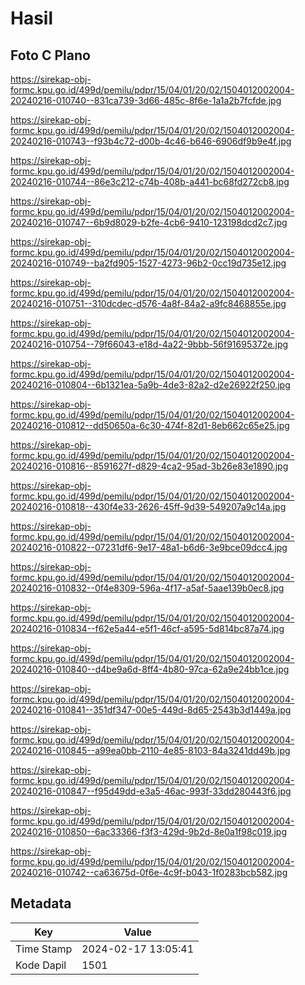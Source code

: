 # Hasil

## Foto C Plano

https://sirekap-obj-formc.kpu.go.id/499d/pemilu/pdpr/15/04/01/20/02/1504012002004-20240216-010740--831ca739-3d66-485c-8f6e-1a1a2b7fcfde.jpg

https://sirekap-obj-formc.kpu.go.id/499d/pemilu/pdpr/15/04/01/20/02/1504012002004-20240216-010743--f93b4c72-d00b-4c46-b646-6906df9b9e4f.jpg

https://sirekap-obj-formc.kpu.go.id/499d/pemilu/pdpr/15/04/01/20/02/1504012002004-20240216-010744--86e3c212-c74b-408b-a441-bc68fd272cb8.jpg

https://sirekap-obj-formc.kpu.go.id/499d/pemilu/pdpr/15/04/01/20/02/1504012002004-20240216-010747--6b9d8029-b2fe-4cb6-9410-123198dcd2c7.jpg

https://sirekap-obj-formc.kpu.go.id/499d/pemilu/pdpr/15/04/01/20/02/1504012002004-20240216-010749--ba2fd905-1527-4273-96b2-0cc19d735e12.jpg

https://sirekap-obj-formc.kpu.go.id/499d/pemilu/pdpr/15/04/01/20/02/1504012002004-20240216-010751--310dcdec-d576-4a8f-84a2-a9fc8468855e.jpg

https://sirekap-obj-formc.kpu.go.id/499d/pemilu/pdpr/15/04/01/20/02/1504012002004-20240216-010754--79f66043-e18d-4a22-9bbb-56f91695372e.jpg

https://sirekap-obj-formc.kpu.go.id/499d/pemilu/pdpr/15/04/01/20/02/1504012002004-20240216-010804--6b1321ea-5a9b-4de3-82a2-d2e26922f250.jpg

https://sirekap-obj-formc.kpu.go.id/499d/pemilu/pdpr/15/04/01/20/02/1504012002004-20240216-010812--dd50650a-6c30-474f-82d1-8eb662c65e25.jpg

https://sirekap-obj-formc.kpu.go.id/499d/pemilu/pdpr/15/04/01/20/02/1504012002004-20240216-010816--8591627f-d829-4ca2-95ad-3b26e83e1890.jpg

https://sirekap-obj-formc.kpu.go.id/499d/pemilu/pdpr/15/04/01/20/02/1504012002004-20240216-010818--430f4e33-2626-45ff-9d39-549207a9c14a.jpg

https://sirekap-obj-formc.kpu.go.id/499d/pemilu/pdpr/15/04/01/20/02/1504012002004-20240216-010822--07231df6-9e17-48a1-b6d6-3e9bce09dcc4.jpg

https://sirekap-obj-formc.kpu.go.id/499d/pemilu/pdpr/15/04/01/20/02/1504012002004-20240216-010832--0f4e8309-596a-4f17-a5af-5aae139b0ec8.jpg

https://sirekap-obj-formc.kpu.go.id/499d/pemilu/pdpr/15/04/01/20/02/1504012002004-20240216-010834--f62e5a44-e5f1-46cf-a595-5d814bc87a74.jpg

https://sirekap-obj-formc.kpu.go.id/499d/pemilu/pdpr/15/04/01/20/02/1504012002004-20240216-010840--d4be9a6d-8ff4-4b80-97ca-62a9e24bb1ce.jpg

https://sirekap-obj-formc.kpu.go.id/499d/pemilu/pdpr/15/04/01/20/02/1504012002004-20240216-010841--351df347-00e5-449d-8d65-2543b3d1449a.jpg

https://sirekap-obj-formc.kpu.go.id/499d/pemilu/pdpr/15/04/01/20/02/1504012002004-20240216-010845--a99ea0bb-2110-4e85-8103-84a3241dd49b.jpg

https://sirekap-obj-formc.kpu.go.id/499d/pemilu/pdpr/15/04/01/20/02/1504012002004-20240216-010847--f95d49dd-e3a5-46ac-993f-33dd280443f6.jpg

https://sirekap-obj-formc.kpu.go.id/499d/pemilu/pdpr/15/04/01/20/02/1504012002004-20240216-010850--6ac33366-f3f3-429d-9b2d-8e0a1f98c019.jpg

https://sirekap-obj-formc.kpu.go.id/499d/pemilu/pdpr/15/04/01/20/02/1504012002004-20240216-010742--ca63675d-0f6e-4c9f-b043-1f0283bcb582.jpg


## Metadata

| Key        | Value               |
| ---------- | ------------------- |
| Time Stamp | 2024-02-17 13:05:41 |
| Kode Dapil | 1501                |



